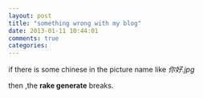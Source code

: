 ```yaml
---
layout: post
title: "something wrong with my blog"
date: 2013-01-11 10:44:01
comments: true
categories: 
---
```

if there is some chinese in the picture name like *你好.jpg*

then ,the **rake generate** breaks.
